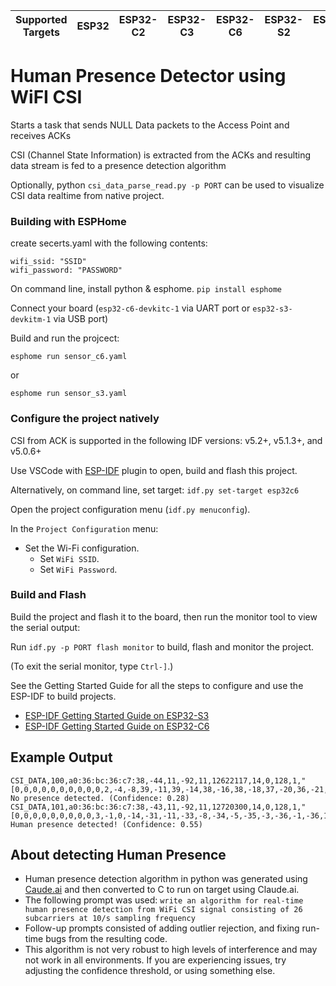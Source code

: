 | Supported Targets | ESP32 | ESP32-C2 | ESP32-C3 | ESP32-C6 | ESP32-S2 | ESP32-S3 |
| ----------------- | ----- | -------- | -------- | -------- | -------- | -------- |

# Human Presence Detector using WiFI CSI

Starts a task that sends NULL Data packets to the Access Point and receives ACKs

CSI (Channel State Information) is extracted from the ACKs and resulting data stream is fed to a presence detection algorithm

Optionally, python `csi_data_parse_read.py -p PORT` can be used to visualize CSI data realtime from native project.


### Building with ESPHome

create secerts.yaml with the following contents:

```
wifi_ssid: "SSID"
wifi_password: "PASSWORD"
```

On command line, install python & esphome. 
`pip install esphome`

Connect your board (`esp32-c6-devkitc-1` via UART port or `esp32-s3-devkitm-1` via USB port) 

Build and run the projcect:

`esphome run sensor_c6.yaml`

or

`esphome run sensor_s3.yaml`


### Configure the project natively

CSI from ACK is supported in the following IDF versions: v5.2+, v5.1.3+, and v5.0.6+

Use VSCode with [ESP-IDF](https://github.com/espressif/vscode-esp-idf-extension/blob/master/docs/tutorial/install.md) plugin to open, build and flash this project.

Alternatively, on command line, set target: `idf.py set-target esp32c6`

Open the project configuration menu (`idf.py menuconfig`).

In the `Project Configuration` menu:

* Set the Wi-Fi configuration.
    * Set `WiFi SSID`.
    * Set `WiFi Password`.

### Build and Flash

Build the project and flash it to the board, then run the monitor tool to view the serial output:

Run `idf.py -p PORT flash monitor` to build, flash and monitor the project.

(To exit the serial monitor, type ``Ctrl-]``.)

See the Getting Started Guide for all the steps to configure and use the ESP-IDF to build projects.

* [ESP-IDF Getting Started Guide on ESP32-S3](https://docs.espressif.com/projects/esp-idf/en/latest/esp32s3/get-started/index.html)
* [ESP-IDF Getting Started Guide on ESP32-C6](https://docs.espressif.com/projects/esp-idf/en/latest/esp32c6/get-started/index.html)

## Example Output
```
CSI_DATA,100,a0:36:bc:36:c7:38,-44,11,-92,11,12622117,14,0,128,1,"[0,0,0,0,0,0,0,0,0,0,2,-4,-8,39,-11,39,-14,38,-16,38,-18,37,-20,36,-21,34,-21,34,-22,32,-22,31,-21,31,-21,30,-20,30,-20,30,-18,29,-17,30,-15,29,-13,28,-13,28,-11,28,-10,26,-9,24,-7,23,-7,21,-6,20,-6,17,0,0,-7,12,-9,8,-10,6,-9,8,-10,6,-62,18,0,0,0,0,14,117,-24,-30,-110,1,0,0,64,76,-54,68,-91,-124,-72,19,0,0,0,0,23,117,-24,-30,-110,1,0,0,0,0,87,37,29,-58,-33,84,72,65,83,-23,96,-67,-119,-14,97,117]"
No presence detected. (Confidence: 0.28)
CSI_DATA,101,a0:36:bc:36:c7:38,-43,11,-92,11,12720300,14,0,128,1,"[0,0,0,0,0,0,0,0,0,3,-1,0,-14,-31,-11,-33,-8,-34,-5,-35,-3,-36,-1,-36,1,-35,3,-35,5,-35,6,-34,6,-33,7,-33,8,-33,8,-33,7,-32,7,-32,6,-31,5,-30,6,-30,5,-29,5,-27,5,-26,4,-24,5,-22,5,-20,6,-18,0,0,8,-12,10,-9,11,-6,10,-9,11,-6,-7,-12,-8,-15,-7,-12,-8,-15,-15,-23,-17,-22,-18,-22,-18,-23,-18,-24,-19,-23,-18,-24,-19,-23,-11,-13,-10,-11,-8,-9,-8,-8,-7,-7,-3,-7,-2,-7,0,-8,1,-7,-6,10,18,1,0,0,0,0,0,0]"
Human presence detected! (Confidence: 0.55)
```

## About detecting Human Presence

* Human presence detection algorithm in python was generated using [Caude.ai](https://claude.ai/) and then converted to C to run on target using Claude.ai. 
* The following prompt was used: `write an algorithm for real-time human presence detection from WiFi CSI signal consisting of 26 subcarriers at 10/s sampling frequency`
* Follow-up prompts consisted of adding outlier rejection, and fixing run-time bugs from the resulting code.
* This algorithm is not very robust to high levels of interference and may not work in all environments. If you are experiencing issues, try adjusting the confidence threshold, or using something else.




